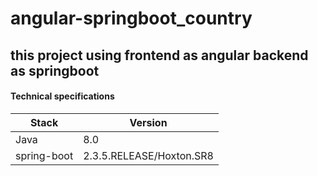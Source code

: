 # angular-springboot_country
## this project using frontend as angular backend as springboot
#### Technical specifications

**Stack**|**Version**
---------|-----------
Java        | 8.0
spring-boot | 2.3.5.RELEASE/Hoxton.SR8
